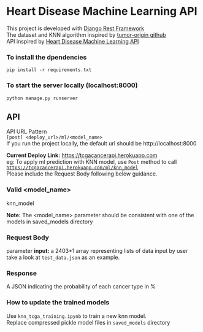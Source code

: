 # Heart Disease Machine Learning API
This project is developed with [Django Rest Framework](https://www.django-rest-framework.org/) \
The dataset and KNN algorithm inspired by [tumor-origin github](https://github.com/programmingprincess/tumor-origin/) \
API inspired by [Heart Disease Machine Learning API](https://github.com/HaomingJue/heart-disease-ml-api/)
### To install the dpendencies
<code>pip install -r requirements.txt</code>
### To start the server locally (localhost:8000)
<code>python manage.py runserver</code>

## API
API URL Pattern \
<code>[post] <deploy_url>/ml/<model_name></code> \
If you run the project locally, the default url should be http://localhost:8000

**Current Deploy Link:** https://tcgacancerapi.herokuapp.com \
eg: To apply ml prediction with KNN model, use <code>Post</code> method to call <code>https://tcgacancerapi.herokuapp.com/ml/knn_model</code> \
Please  include the Request Body following below guidance.

### Valid <model_name>
knn_model

**Note:** The <model_name> parameter should be consistent with one of the models in saved_models directory

### Request Body
parameter **input:** a 2403*1 array representing lists of data input by user \
take a look at <code>test_data.json</code> as an example.

### Response
A JSON indicating the probability of each cancer type in %

### How to update the trained models
Use <code>knn_tcga_training.ipynb</code> to train a new knn model. \
Replace compressed pickle model files in <code>saved_models</code> directory

